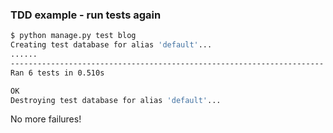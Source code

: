 ### TDD example - run tests again

```bash
$ python manage.py test blog
Creating test database for alias 'default'...
......
----------------------------------------------------------------------
Ran 6 tests in 0.510s

OK
Destroying test database for alias 'default'...
```

No more failures!
